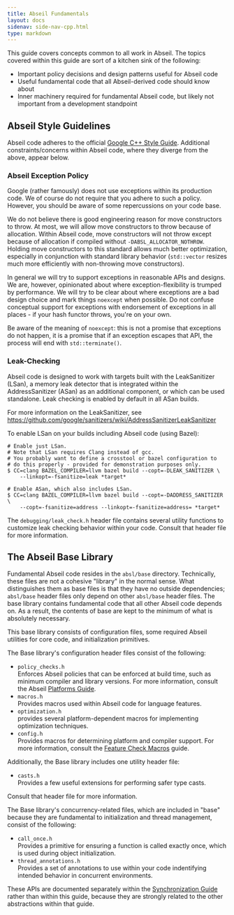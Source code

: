 ```yaml
---
title: Abseil Fundamentals
layout: docs
sidenav: side-nav-cpp.html
type: markdown
---
```


This guide covers concepts common to all work in Abseil. The topics covered
within this guide are sort of a kitchen sink of the following:

* Important policy decisions and design patterns useful for Abseil code
* Useful fundamental code that all Abseil-derived code should know about
* Inner machinery required for fundamental Abseil code, but likely not important
  from a development standpoint

## Abseil Style Guidelines

Abseil code adheres to the official
[Google C++ Style Guide](https://google.github.io/styleguide/cppguide.html).
Additional constraints/concerns within Abseil code, where they diverge from the
above, appear below.

### Abseil Exception Policy

Google (rather famously) does not use exceptions within its production code. We
of course do not require that you adhere to such a policy. However, you should
be aware of some repercussions on your code base.

We do not believe there is good engineering reason for move constructors to
throw. At most, we will allow move constructors to throw because of allocation.
Within Abseil code, move constructors will not throw except because of
allocation if compiled without `-DABSL_ALLOCATOR_NOTHROW`. Holding move
constructors to this standard allows much better optimization, especially in
conjunction with standard library behavior (`std::vector` resizes much more
efficiently with non-throwing move constructors).

In general we will try to support exceptions in reasonable APIs and designs.
We are, however, opinionated about where exception-flexibility is trumped by
performance. We will try to be clear about where exceptions are a bad design
choice and mark things `noexcept` when possible. Do not confuse conceptual
support for exceptions with endorsement of exceptions in all places - if your
hash functor throws, you're on your own.

Be aware of the meaning of `noexcept`: this is not a promise that exceptions
do not happen, it is a promise that if an exception escapes that API, the
process will end with `std::terminate()`.

### Leak-Checking

Abseil code is designed to work with targets built with the LeakSanitizer
(LSan), a memory leak detector that is integrated within the AddressSanitizer
(ASan) as an additional component, or which can be used standalone. Leak
checking is enabled by default in all ASan builds.

For more information on the LeakSanitizer, see
https://github.com/google/sanitizers/wiki/AddressSanitizerLeakSanitizer

To enable LSan on your builds including Abseil code (using Bazel):

```
# Enable just LSan.
# Note that LSan requires Clang instead of gcc.
# You probably want to define a crosstool or bazel configuration to
# do this properly - provided for demonstration purposes only.
$ CC=clang BAZEL_COMPILER=llvm bazel build --copt=-DLEAK_SANITIZER \
    --linkopt=-fsanitize=leak *target*

# Enable ASan, which also includes LSan.
$ CC=clang BAZEL_COMPILER=llvm bazel build --copt=-DADDRESS_SANITIZER \
    --copt=-fsanitize=address --linkopt=-fsanitize=address= *target*
```

The `debugging/leak_check.h` header file contains several utility functions to
customize leak checking behavior within your code. Consult that header file for
more information.

## The Abseil Base Library

Fundamental Abseil code resides in the `absl/base` directory. Technically, these
files are not a cohesive "library" in the normal sense. What distinguishes them
as base files is that they have no outside dependencies; `absl/base` header
files only depend on other `absl/base` header files. The base library contains
fundamental code that all other Abseil code depends on. As a result, the
contents of base are kept to the minimum of what is absolutely necessary.

This base library consists of configuration files, some required Abseil
utilities for core code, and initialization primitives.

The Base library's configuration header files consist of the following:

* `policy_checks.h`<br />
  Enforces Abseil policies that can be enforced at build time,
  such as minimum compiler and library versions. For more information, consult
  the Abseil [Platforms Guide](/docs/cpp/platforms).
* `macros.h`<br />
  Provides macros used within Abseil code for language features.
* `optimization.h`
  <br /> provides several platform-dependent macros for implementing
  optimization techniques.
* `config.h`<br />
  Provides macros for determining platform and compiler support.
  For more information, consult the [Feature Check Macros](feature_checks)
  guide.

Additionally, the Base library includes one utility header file:

* `casts.h`<br />
  Provides a few useful extensions for performing safer type casts.

Consult that header file for more information.

The Base library's concurrency-related files, which are included in "base"
because they are fundamental to initialization and thread management, consist
of the following:

* `call_once.h`<br />
  Provides a primitive for ensuring a function is called exactly
  once, which is used during object initialization.
* `thread_annotations.h`<br />
  Provides a set of annotations to use within your code
  indentifying intended behavior in concurrent environments.

These APIs are documented separately within the
[Synchronization Guide](synchronization.md) rather than within this guide,
because they are strongly related to the other abstractions within that guide.